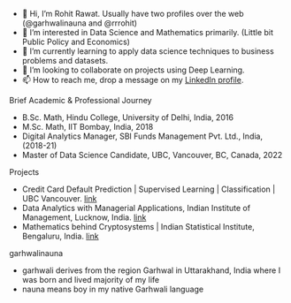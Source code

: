 - 👋 Hi, I’m Rohit Rawat. Usually have two profiles over the web (@garhwalinauna and @rrrohit)
- 👀 I’m interested in Data Science and Mathematics primarily. (Little bit Public Policy and Economics)
- 🌱 I’m currently learning to apply data science techniques to business problems and datasets.
- 💞️ I’m looking to collaborate on projects using Deep Learning.
- 📫 How to reach me, drop a message on my [LinkedIn profile](https://www.linkedin.com/in/rohit-rawat-68778a8b/).

Brief Academic & Professional Journey
- B.Sc. Math, Hindu College, University of Delhi, India, 2016
- M.Sc. Math, IIT Bombay, India, 2018
- Digital Analytics Manager, SBI Funds Management Pvt. Ltd., India, (2018-21)
- Master of Data Science Candidate, UBC, Vancouver, BC, Canada, 2022

Projects
- Credit Card Default Prediction | Supervised Learning | Classification | UBC Vancouver. [link](https://github.com/garhwalinauna/Credit-Card-Default-Prediction)
- Data Analytics with Managerial Applications, Indian Institute of Management, Lucknow, India. [link](https://github.com/garhwalinauna/analytics-internship-iiml)
- Mathematics behind Cryptosystems | Indian Statistical Institute, Bengaluru, India.  [link](https://github.com/garhwalinauna/cryptography-isib)

garhwalinauna
- garhwali derives from the region Garhwal in Uttarakhand, India where I was born and lived majority of my life
- nauna means boy in my native Garhwali language

<!---
garhwalinauna/garhwalinauna is a ✨ special ✨ repository because its `README.md` (this file) appears on your GitHub profile.
You can click the Preview link to take a look at your changes.
--->
